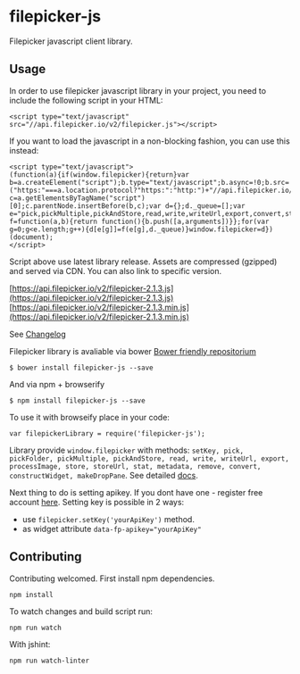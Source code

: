 # filepicker-js
Filepicker javascript client library. 

## Usage

In order to use filepicker javascript library in your project, you need to include the following script in your HTML:

```
<script type="text/javascript" src="//api.filepicker.io/v2/filepicker.js"></script>
```

If you want to load the javascript in a non-blocking fashion, you can use this instead:
```
<script type="text/javascript">
(function(a){if(window.filepicker){return}var b=a.createElement("script");b.type="text/javascript";b.async=!0;b.src=("https:"===a.location.protocol?"https:":"http:")+"//api.filepicker.io/v2/filepicker.js";var c=a.getElementsByTagName("script")[0];c.parentNode.insertBefore(b,c);var d={};d._queue=[];var e="pick,pickMultiple,pickAndStore,read,write,writeUrl,export,convert,store,storeUrl,remove,stat,setKey,constructWidget,makeDropPane".split(",");var f=function(a,b){return function(){b.push([a,arguments])}};for(var g=0;g<e.length;g++){d[e[g]]=f(e[g],d._queue)}window.filepicker=d})(document);
</script>
```
Script above use latest library release. Assets are compressed (gzipped) and served via CDN.
You can also link to specific version.

[https://api.filepicker.io/v2/filepicker-2.1.3.js](https://api.filepicker.io/v2/filepicker-2.1.3.js)
[https://api.filepicker.io/v2/filepicker-2.1.3.min.js](https://api.filepicker.io/v2/filepicker-2.1.3.min.js)

See [Changelog](CHANGELOG.md)

Filepicker library is avaliable via bower [Bower friendly repositorium](https://github.com/krystiangw/filepicker-js-bower)

```
$ bower install filepicker-js --save
```

And via npm + browserify
```
$ npm install filepicker-js --save
```

To use it with browseify place in your code:
```
var filepickerLibrary = require('filepicker-js');
```

Library provide ```window.filepicker``` with methods:
 ```setKey, pick, pickFolder, pickMultiple, pickAndStore, read, write, writeUrl, export, processImage, store, storeUrl, stat, metadata, remove, convert, constructWidget, makeDropPane```. See detailed [docs](https://www.filepicker.com/documentation/file_ingestion/javascript_api/pick?v=v2).

Next thing to do is setting apikey. If you dont have one - register free account [here](https://www.filepicker.com/register/free). Setting key is possible in 2 ways:

* use ```filepicker.setKey('yourApiKey')```  method.
* as widget attribute ```data-fp-apikey="yourApiKey"```


## Contributing
Contributing welcomed. First install npm dependencies.
``` 
npm install
``` 
To watch changes and build script run:
``` 
npm run watch
``` 
With jshint:
``` 
npm run watch-linter
``` 
